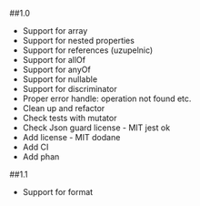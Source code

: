##1.0
- Support for array
- Support for nested properties
- Support for references (uzupelnic)
- Support for allOf
- Support for anyOf
- Support for nullable
- Support for discriminator
- Proper error handle: operation not found etc.
- Clean up and refactor
- Check tests with mutator
- Check Json guard license - MIT jest ok
- Add license - MIT dodane
- Add CI
- Add phan

##1.1
- Support for format
